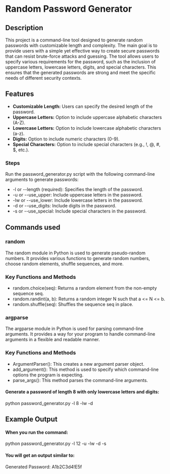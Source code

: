 # Random Password Generator

## Description

This project is a command-line tool designed to generate random passwords with customizable length and complexity. The main goal is to provide users with a simple yet effective way to create secure passwords that can resist brute-force attacks and guessing. The tool allows users to specify various requirements for the password, such as the inclusion of uppercase letters, lowercase letters, digits, and special characters. This ensures that the generated passwords are strong and meet the specific needs of different security contexts.

## Features

- **Customizable Length:** Users can specify the desired length of the password.
- **Uppercase Letters:** Option to include uppercase alphabetic characters (A-Z).
- **Lowercase Letters:** Option to include lowercase alphabetic characters (a-z).
- **Digits:** Option to include numeric characters (0-9).
- **Special Characters:** Option to include special characters (e.g., !, @, #, $, etc.).

### Steps

Run the password_generator.py script with the following command-line arguments to generate passwords:

- -l or --length (required): Specifies the length of the password.
- -u or --use_upper: Include uppercase letters in the password.
- -lw or --use_lower: Include lowercase letters in the password.
- -d or --use_digits: Include digits in the password.
- -s or --use_special: Include special characters in the password.

## Commands used 

### random
The random module in Python is used to generate pseudo-random numbers. It provides various functions to generate random numbers, choose random elements, shuffle sequences, and more.

### Key Functions and Methods
- random.choice(seq): Returns a random element from the non-empty sequence seq.
- random.randint(a, b): Returns a random integer N such that a <= N <= b.
- random.shuffle(seq): Shuffles the sequence seq in place.

### argparse
The argparse module in Python is used for parsing command-line arguments. It provides a way for your program to handle command-line arguments in a flexible and readable manner.

### Key Functions and Methods
- ArgumentParser(): This creates a new argument parser object.
- add_argument(): This method is used to specify which command-line options the program is expecting.
- parse_args(): This method parses the command-line arguments.

#### Generate a password of length 8 with only lowercase letters and digits:

python password_generator.py -l 8 -lw -d

## Example Output

#### When you run the command:
python password_generator.py -l 12 -u -lw -d -s

#### You will get an output similar to:
Generated Password: A1b2C3d4!E5f
